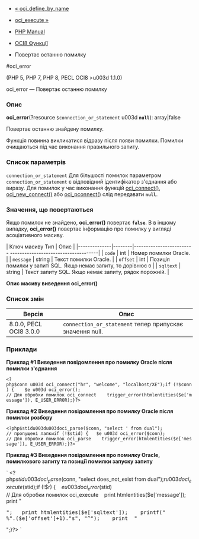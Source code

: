 - [« oci_define_by_name](function.oci-define-by-name.md)
- [oci_execute »](function.oci-execute.md)

- [PHP Manual](index.md)
- [OCI8 Функції](ref.oci8.md)
- Повертає останню помилку

#oci_error

(PHP 5, PHP 7, PHP 8, PECL OCI8 \>u003d 1.1.0)

oci_error — Повертає останню помилку

### Опис

**oci_error**(?resource `$connection_or_statement` u003d **`null`**):
array\|false

Повертає останню знайдену помилку.

Функція повинна викликатися відразу після появи помилки. Помилки
очищаються під час виконання правильного запиту.

### Список параметрів

`connection_or_statement`
Для більшості помилок параметром `connection_or_statement` є
відповідний ідентифікатор з'єднання або виразу. Для помилок у
час виконання функцій [oci_connect()](function.oci-connect.md),
[oci_new_connect()](function.oci-new-connect.md) або
[oci_pconnect()](function.oci-pconnect.md) слід передавати
**`null`**.

### Значення, що повертаються

Якщо помилок не знайдено, **oci_error()** повертає **`false`**. В
в іншому випадку, **oci_error()** повертає інформацію про помилку у вигляді
асоціативного масиву.

| Ключ масиву Тип | Опис |
|--------------|--------|------------------------- -------------------------------------|
| `code` | int | Номер помилки Oracle. |
| `message` | string | Текст помилки Oracle. |
| `offset` | int | Позиція помилки у запиті SQL. Якщо немає запиту, то дорівнює `0` |
| `sqltext` | string | Текст запиту SQL. Якщо немає запиту, рядок порожній. |

**Опис масиву виведення **oci_error()****

### Список змін

| Версія                 | Опис                                                     |
| ---------------------- | -------------------------------------------------------- |
| 8.0.0, PECL OCI8 3.0.0 | `connection_or_statement` тепер припускає значення null. |

### Приклади

**Приклад #1 Виведення повідомлення про помилку Oracle після помилки з'єднання**

` <?php$conn u003d oci_connect("hr", "welcome", "localhost/XE");if (!$conn) {    $e u003d oci_error(); // Для обробки помилок oci_connect    trigger_error(htmlentities($e['message']), E_USER_ERROR);}?> `

**Приклад #2 Виведення повідомлення про помилку Oracle після помилки розбору**

`<?php$stidu003du003doci_parse($conn, "select ' from dual"); // пропущені лапкиif (!$stid) {   $e u003d oci_error($conn); // Для обробки помилок oci_parse    trigger_error(htmlentities($e['message']), E_USER_ERROR);}?> `

**Приклад #3 Виведення повідомлення про помилку Oracle, помилкового запиту та
позиції помилки запуску запиту**

` <?php$stid u003d oci_parse($conn, "select does_not_exist from dual");$r u003d oci_execute($stid);if (!$r) {    $e u003d oci_error($stid) // Для обробки помилок oci_execute    print htmlentities($e['message']); print "
<pre>
";   print htmlentities($e['sqltext']);    printf("
%".($e['offset']+1)."s", "^");    print  "
</pre>
";}?> `
